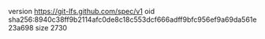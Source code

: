 version https://git-lfs.github.com/spec/v1
oid sha256:8940c38ff9b2114afc0de8c18c553dcf666adff9bfc956ef9a69da561e23a698
size 2730
